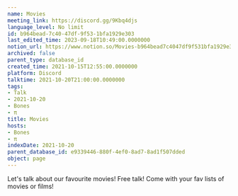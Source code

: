 ```yaml
---
name: Movies
meeting_link: https://discord.gg/9Kbq4djs
language_level: No limit
id: b964bead-7c40-47df-9f53-1bfa1929e303
last_edited_time: 2023-09-18T10:49:00.0000000
notion_url: https://www.notion.so/Movies-b964bead7c4047df9f531bfa1929e303
archived: false
parent_type: database_id
created_time: 2021-10-15T12:55:00.0000000
platform: Discord
talktime: 2021-10-20T21:00:00.0000000
tags:
- Talk
- 2021-10-20
- Bones
- π
title: Movies
hosts:
- Bones
- π
indexDate: 2021-10-20
parent_database_id: e9339446-880f-4ef0-8ad7-8ad1f507dded
object: page
---
```


Let's talk about our favourite movies!
Free talk! Come with your fav lists of movies or films!


